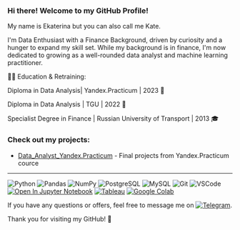 ### Hi there! Welcome to my GitHub Profile!
My name is Ekaterina but you can also call me Kate.

I'm  Data Enthusiast with a Finance Background, driven by curiosity and a hunger to expand my skill set. While my background is in finance, I'm now dedicated to growing as a well-rounded data analyst and machine learning practitioner.

👩‍🎓 Education & Retraining:

Diploma in Data Analysis| Yandex.Practicum | 2023 📜

Diploma in Data Analysis | TGU | 2022 📜

Specialist Degree in Finance | Russian University of Transport | 2013 🎓

### Check out my projects:
- [Data_Analyst_Yandex.Practicum](https://github.com/Bukhanastyuk/Data_Analyst_Yandex.Practicum.git) - Final projects from Yandex.Practicum cource

***
![Python](https://img.shields.io/badge/-Python-3776AB?logo=python&logoColor=white)
![Pandas](https://img.shields.io/badge/-Pandas-150458?logo=pandas&logoColor=white)
![NumPy](https://img.shields.io/badge/-NumPy-013243?logo=numpy&logoColor=white)
![PostgreSQL](https://img.shields.io/badge/-PostgreSQL-336791?logo=postgresql&logoColor=white)
![MySQL](https://img.shields.io/badge/-MySQL-4479A1?logo=mysql&logoColor=white)
![Git](https://img.shields.io/badge/-Git-F05032?logo=git&logoColor=white)
![VSCode](https://img.shields.io/badge/-VSCode-007ACC?logo=visual-studio-code&logoColor=white)
[![Open In Jupyter Notebook](https://img.shields.io/badge/Open%20In-Jupyter%20Notebook-orange?logo=Jupyter)](your-notebook-link.ipynb)
[![Tableau](https://img.shields.io/badge/Tableau-Visualizations-blue?logo=Tableau)](your-tableau-profile-link)
[![Google Colab](https://img.shields.io/badge/Google%20Colab-Open%20In%20Colab-orange?logo=Google-Colab)](your-colab-notebook-link.ipynb)


If you have any questions or offers, feel free to message me on [![Telegram](https://img.shields.io/badge/-Telegram-2CA5E0?style=flat&logo=telegram&logoColor=white)](https://t.me/bukhanastyuk).


Thank you for visiting my GitHub! 🚀 
